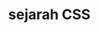 ---
date:  ""
draft: false
title: "sejarah CSS"
short: "sejarah"
thumb:
    image: "cover.jpg"
    anima: ""
    video: ""
layout: ""
weight: 10
lister: 1
format:
    media: "article"
    model: ""
    datum:
        data: ""
require:
    - prop: ""
      name: ""
      icon: ""
      desc: ""
metadata:
    index: false
    thumb: "cover.jpg"
    group: []
    author: ["Al Muhdil Karim"]
description: "Sejarah css dari awal perkembangan sampai perkembangan terkini."
---